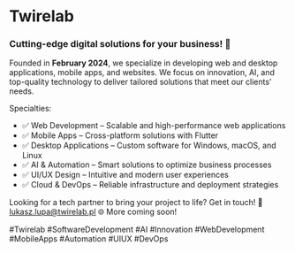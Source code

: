 # Twirelab
### Cutting-edge digital solutions for your business! 🚀

Founded in **February 2024**, we specialize in developing web and desktop applications, mobile apps, and websites. 
We focus on innovation, AI, and top-quality technology to deliver tailored solutions that meet our clients' needs.

Specialties:
- ✅ Web Development – Scalable and high-performance web applications
- ✅ Mobile Apps – Cross-platform solutions with Flutter
- ✅ Desktop Applications – Custom software for Windows, macOS, and Linux
- ✅ AI & Automation – Smart solutions to optimize business processes
- ✅ UI/UX Design – Intuitive and modern user experiences
- ✅ Cloud & DevOps – Reliable infrastructure and deployment strategies

Looking for a tech partner to bring your project to life? Get in touch!
📩 lukasz.lupa@twirelab.pl
🌐 More coming soon!

#Twirelab #SoftwareDevelopment #AI #Innovation #WebDevelopment #MobileApps #Automation #UIUX #DevOps

